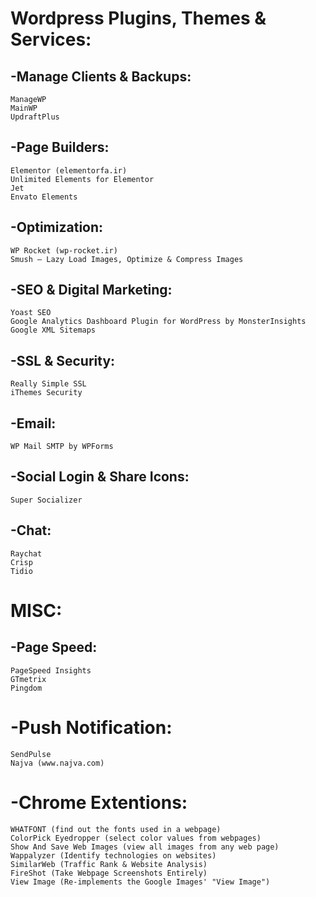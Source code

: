 # Wordpress Plugins, Themes & Services:
## -Manage Clients & Backups:
```
ManageWP
MainWP
UpdraftPlus
```

## -Page Builders:
```
Elementor (elementorfa.ir) 
Unlimited Elements for Elementor
Jet
Envato Elements
```

## -Optimization:
```
WP Rocket (wp-rocket.ir) 
Smush – Lazy Load Images, Optimize & Compress Images
```

## -SEO & Digital Marketing:
```
Yoast SEO
Google Analytics Dashboard Plugin for WordPress by MonsterInsights
Google XML Sitemaps
```

## -SSL & Security:
```
Really Simple SSL
iThemes Security
```

## -Email:
```
WP Mail SMTP by WPForms
```

## -Social Login & Share Icons:
```
Super Socializer
```

## -Chat:
```
Raychat
Crisp
Tidio
```

# MISC:
## -Page Speed:
```
PageSpeed Insights
GTmetrix
Pingdom
```

# -Push Notification:
```
SendPulse
Najva (www.najva.com) 
```

# -Chrome Extentions:
```
WHATFONT (find out the fonts used in a webpage)
ColorPick Eyedropper (select color values from webpages)
Show And Save Web Images (view all images from any web page)
Wappalyzer (Identify technologies on websites)
SimilarWeb (Traffic Rank & Website Analysis)
FireShot (Take Webpage Screenshots Entirely)
View Image (Re-implements the Google Images' "View Image")
```



